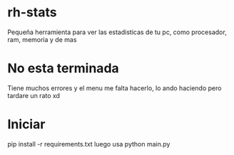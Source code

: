 # rh-stats
 Pequeña herramienta para ver las estadisticas de tu pc, como procesador, ram, memoria y de mas

# No esta terminada

Tiene muchos errores y el menu me falta hacerlo, lo ando haciendo pero tardare un rato xd

# Iniciar
 pip install -r requirements.txt
 luego usa python main.py